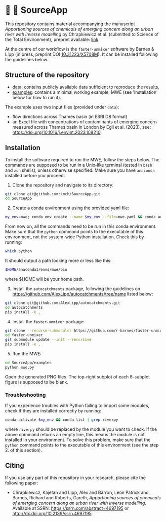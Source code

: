 # :pill: :non-potable_water: SourceApp
This repository contains material accompanying the manuscript  *Apportioning sources of chemicals of emerging concern along an
urban river with inverse modelling* by Chrapkiewicz et al. (submitted to Science of the Total Environment), preprint available: [link](https://doi.org/10.31223/X52T22)

At the centre of our workflow is the `faster-unmixer` software by Barnes \& Lipp (in press, preprint DOI [10.31223/X5708M](https://doi.org/10.31223/X5708M)). It can be installed following the guidelines below.

## Structure of the repository
- [data](data): contains publicly available data sufficient to reproduce the results,
- [examples](examples): contains a minimal working example, MWE (see 'Installation' below for how to run it).

The example uses two input files (provided under `data`):
- flow directions across Thames basin (in ESRI D8 format) 
-  an Excel file with concentrations of contaminants of emerging concern measured across Thames basin in London by Egli et al.  (2023), see: https://doi.org/10.1016/j.envint.2023.108210.

## Installation
To install the software required to run the MWE, follow the steps below. The commands are supposed to be run in a Unix-like terminal (tested in `bash` and `zsh` shells), unless otherwise specified. Make sure you have `anaconda` installed before you proceed. 

1. Clone the repository and navigate to its directory:
```bash
git clone git@github.com:kmch/SourceApp.git
cd SourceApp
```

2. Create a conda environment using the provided yaml file:
```bash
my_env=mwe; conda env create --name $my_env --file=mwe.yaml && conda activate $my_env
```
From now on, all the commands need to be run in this conda environment. Make sure that the `python` command points to the executable of this environment, not the system-wide Python installation. Check this by running:
```bash
which python
```
It should output a path looking more or less like this:
```bash
$HOME/anaconda3/envs/mwe/bin
```
where $HOME will be your home path.

3. Install the `autocatchments` package, following the guidelines on https://github.com/AlexLipp/autocatchments/tree/name listed below:
```bash
git clone git@github.com:AlexLipp/autocatchments.git
cd autocatchments
pip install -e .
```

4. Install the `faster-unmixer` package:
```bash
git clone --recurse-submodules https://github.com/r-barnes/faster-unmixer/ 
cd faster-unmixer
git submodule update --init --recursive
pip install -e .
```

5. Run the MWE:
```bash
cd SourceApp/examples
python mwe.py
```
Open the generated PNG files. The top-right subplot of each 6-subplot figure is supposed to be blank.

### Troubleshooting
If you experience troubles with Python failing to import some modules, check if they are installed correctly by running:
```bash
conda activate $my_env && conda list | grep riverpy
```
where `riverpy` should be replaced by the module you want to check. If the above command returns an empty line, this means the module is not installed in your environment. To solve this problem, make sure that the `python` command points to the executable of this environment (see the step 2. of this section).
 
## Citing
If you use any part of this repository in your research, please cite the following paper:

-  Chrapkiewicz, Kajetan and Lipp, Alex and Barron, Leon Patrick and Barnes, Richard and Roberts, Gareth, *Apportioning sources of chemicals of emerging concern along an urban river with inverse modelling*. Available at SSRN: https://ssrn.com/abstract=4697195 or http://dx.doi.org/10.2139/ssrn.4697195.
